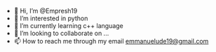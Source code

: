 - 👋 Hi, I’m @Empresh19
- 👀 I’m interested in python
- 🌱 I’m currently learning c++ language
- 💞️ I’m looking to collaborate on ...
- 📫 How to reach me through my email emmanuelude19@gmail.com

<!---
Empresh19/Empresh19 is a ✨ special ✨ repository because its `README.md` (this file) appears on your GitHub profile.
You can click the Preview link to take a look at your changes.
--->
